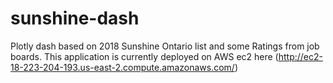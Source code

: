 # sunshine-dash
Plotly dash based on 2018 Sunshine Ontario list and some Ratings from job boards.
This application is currently deployed on AWS ec2 here (http://ec2-18-223-204-193.us-east-2.compute.amazonaws.com/)



